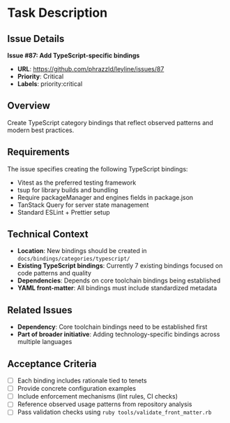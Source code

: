# Task Description

## Issue Details
**Issue #87: Add TypeScript-specific bindings**
- **URL**: https://github.com/phrazzld/leyline/issues/87
- **Priority**: Critical
- **Labels**: priority:critical

## Overview
Create TypeScript category bindings that reflect observed patterns and modern best practices.

## Requirements
The issue specifies creating the following TypeScript bindings:
- Vitest as the preferred testing framework
- tsup for library builds and bundling
- Require packageManager and engines fields in package.json
- TanStack Query for server state management
- Standard ESLint + Prettier setup

## Technical Context
- **Location**: New bindings should be created in `docs/bindings/categories/typescript/`
- **Existing TypeScript bindings**: Currently 7 existing bindings focused on code patterns and quality
- **Dependencies**: Depends on core toolchain bindings being established
- **YAML front-matter**: All bindings must include standardized metadata

## Related Issues
- **Dependency**: Core toolchain bindings need to be established first
- **Part of broader initiative**: Adding technology-specific bindings across multiple languages

## Acceptance Criteria
- [ ] Each binding includes rationale tied to tenets
- [ ] Provide concrete configuration examples
- [ ] Include enforcement mechanisms (lint rules, CI checks)
- [ ] Reference observed usage patterns from repository analysis
- [ ] Pass validation checks using `ruby tools/validate_front_matter.rb`
